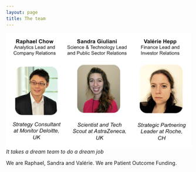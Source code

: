 ```yaml
---
layout: page
title: The team
---
```




![Patient Outcome Funding](/img/team.png)  
*It takes a dream team to do a dream job*  

We are Raphael, Sandra and Valérie.  We are Patient Outcome Funding.  
